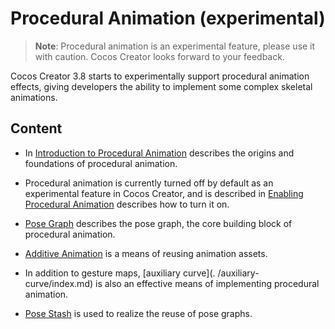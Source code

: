 # Procedural Animation (experimental)

> **Note**: Procedural animation is an experimental feature, please use it with caution. Cocos Creator looks forward to your feedback.

Cocos Creator 3.8 starts to experimentally support procedural animation effects, giving developers the ability to implement some complex skeletal animations.

## Content

- In [Introduction to Procedural Animation](./introduce.md) describes the origins and foundations of procedural animation.

- Procedural animation is currently turned off by default as an experimental feature in Cocos Creator, and is described in [Enabling Procedural Animation](./enabling.md) describes how to turn it on.

- [Pose Graph](./pose-graph/index.md) describes the pose graph, the core building block of procedural animation.

- [Additive Animation](../additive-animation/index.md) is a means of reusing animation assets.

- In addition to gesture maps, [auxiliary curve](. /auxiliary-curve/index.md) is also an effective means of implementing procedural animation.

- [Pose Stash](./pose-stash/index.md) is used to realize the reuse of pose graphs.

